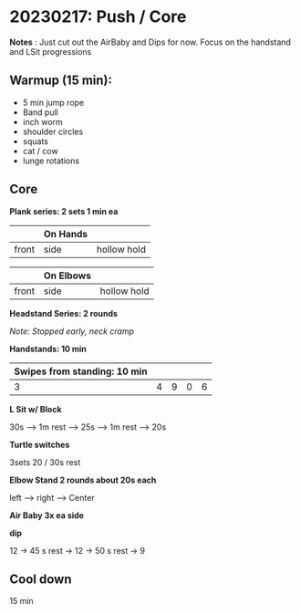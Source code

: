 # 20230217: Push / Core
**Notes** : Just cut out the AirBaby and Dips for now. Focus on the handstand and LSit progressions

## Warmup (15 min):
- 5 min jump rope
- Band pull
- inch worm
- shoulder circles
- squats
- cat / cow
- lunge rotations

## Core
**Plank series: 2 sets 1 min ea**

| |On Hands| |
|---|---|---|
|front|side|hollow hold|

| | On Elbows | |
|---|---|---|
|front|side|hollow hold|

**Headstand Series: 2 rounds**

_Note: Stopped early, neck cramp_

**Handstands: 10 min**

|Swipes from standing: 10 min|||||
|----|---|---|---|---|
|3|4|9|0|6|

**L Sit w/ Block**

30s --> 1m rest --> 25s --> 1m rest --> 20s

**Turtle switches**

3sets 20 / 30s rest

**Elbow Stand 2 rounds about 20s each**

left --> right --> Center

**Air Baby 3x ea side**

**dip**

12 -> 45 s rest -> 12 -> 50 s rest -> 9

## Cool down
15 min

